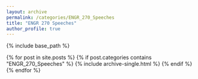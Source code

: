 ```yaml
---
layout: archive
permalink: /categories/ENGR_270_Speeches
title: "ENGR 270 Speeches"
author_profile: true
---
```


{% include base_path %}


{% for post in site.posts %}
  {% if post.categories contains "ENGR_270_Speeches" %}
    {% include archive-single.html %}
  {% endif %}
{% endfor %}